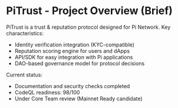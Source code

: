
# PiTrust - Project Overview (Brief)

PiTrust is a trust & reputation protocol designed for Pi Network.
Key characteristics:
- Identity verification integration (KYC-compatible)
- Reputation scoring engine for users and dApps
- API/SDK for easy integration with Pi applications
- DAO-based governance model for protocol decisions

Current status:
- Documentation and security checks completed
- CodeQL readiness: 98/100
- Under Core Team review (Mainnet Ready candidate)
